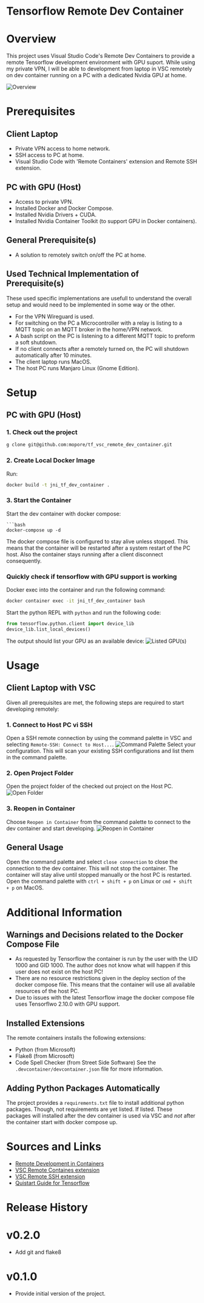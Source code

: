 Tensorflow Remote Dev Container 
===============================

# Overview
This project uses Visual Studio Code's Remote Dev Containers to provide a remote Tensorflow 
development environment with GPU suport.
While using my private VPN, I will be able to development 
from laptop in VSC remotely on dev container running on a PC with a dedicated Nvidia
GPU at home.

![Overview](doc/overview.jpeg)

# Prerequisites
## Client Laptop
- Private VPN access to home network.
- SSH access to PC at home.
- Visual Studio Code with 'Remote Containers' extension and Remote SSH extension.

## PC with GPU (Host)
- Access to private VPN.
- Installed Docker and Docker Compose.
- Installed Nvidia Drivers + CUDA.
- Installed Nvidia Container Toolkit (to support GPU in Docker containers).

## General Prerequisite(s)
- A solution to remotely switch on/off the PC at home.

## Used Technical Implementation of Prerequisite(s)
These used specific implementations  are usefull to understand
the overall setup and would need to be implemented in some way or the other.
- For the VPN Wireguard is used.
- For switching on the PC a Microcontroller with a relay is listing to a MQTT topic on an MQTT
broker in the home/VPN network.
- A bash script on the PC is listening to a different MQTT topic to preform a soft shutdown. 
- If no client connects after a remotely turned on, the PC will shutdown automatically after 10 
minutes.
- The client laptop runs MacOS.
- The host PC runs Manjaro Linux (Gnome Edition).

# Setup
## PC with GPU (Host)

### 1. Check out the project
```bash
g clone git@github.com:mopore/tf_vsc_remote_dev_container.git
```

### 2. Create Local Docker Image
Run:
```bash
docker build -t jni_tf_dev_container .
```

### 3. Start the Container
Start the dev container with docker compose:
```
```bash
docker-compose up -d
```
The docker compose file is configured to stay alive unless stopped. This means that the container will be restarted after a system restart of the PC host. Also the container stays running after a client disconnect consequently. 

### Quickly check if tensorflow with GPU support is working
Docker exec into the container and run the following command:
```bash
docker container exec -it jni_tf_dev_container bash
```

Start the python REPL with `python` and run the following code:
```python
from tensorflow.python.client import device_lib
device_lib.list_local_devices()
```
The output should list your GPU as an available device:
![Listed GPU(s)](doc/quickcheck.png)

# Usage

## Client Laptop with VSC
Given all prerequisites are met, the following steps are required to start developing remotely:

### 1. Connect to Host PC vi SSH
Open a SSH remote connection by using the command palette in VSC and selecting `Remote-SSH: Connect to Host...`.
![Command Palette](doc/command_palette.png)
Select your configuration. This will scan your existing SSH configurations and list them in the command palette.

### 2. Open Project Folder
Open the project folder of the checked out project on the Host PC.
![Open Folder](doc/open_folder.png)

### 3. Reopen in Container
Choose `Reopen in Container` from the command palette to connect to the dev container and start developing.
![Reopen in Container](doc/reopen_in_container.png)

## General Usage
Open the command palette and select `close connection` to close the connection to the dev container. This will not stop the container. The container will stay alive until stopped manually or the host PC is restarted.
Open the command palette with  `ctrl + shift + p` on Linux or `cmd + shift + p` on MacOS.


# Additional Information

## Warnings and Decisions related to the Docker Compose File
- As requested by Tensorflow the container is run by the user with the UID 1000 and GID 1000. The author does not know what will happen if this user does not exist on the host PC!
- There are no resource restrictions given in the deploy section of the docker compose file. This means that the container will use all available resources of the host PC.
- Due to issues with the latest Tensorflow image the docker compose file uses Tensorflwo 2.10.0 with GPU support.

## Installed Extensions
The remote containers installs the following extensions:
- Python (from Microsoft)
- Flake8 (from Microsoft)
- Code Spell Checker (from Street Side Software)
See the `.devcontainer/devcontainer.json` file for more information.

## Adding Python Packages Automatically
The project provides a `requirements.txt` file to install additional python packages. Though, not requirements are yet listed. If listed. These packages will installed after the
dev container is used via VSC and *not* after the container start with docker compose up.

# Sources and Links
- [Remote Development in Containers](https://code.visualstudio.com/docs/devcontainers/containers)
- [VSC Remote Containes extension](https://marketplace.visualstudio.com/items?itemName=ms-vscode-remote.remote-containers)
- [VSC Remote SSH extension](https://code.visualstudio.com/docs/remote/ssh) 
- [Quistart Guide for Tensorflow](https://www.tensorflow.org/tutorials/quickstart/beginner)


# Release History

# v0.2.0
- Add git and flake8

# v0.1.0
- Provide initial version of the project.
